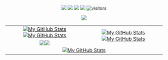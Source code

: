 <p align="center">
    <a href="https://github.com/rclev4sec/rclev4sec"><img src="https://img.shields.io/badge/status-updating-brightgreen.svg"></a>
    <a href="https://github.com/rclev4sec/rclev4sec/graphs/contributors"><img src="https://img.shields.io/github/contributors/rclev4sec/rclev4sec?color=blue"></a>
    <a href="https://github.com/rclev4sec"><img src="https://img.shields.io/github/stars/rclev4sec.svg?color=blue&logo=github"></a>
    <a href="https://github.com/rclev4sec/rclev4sec/network/members"><img src="https://img.shields.io/github/forks/rclev4sec/rclev4sec.svg?color=blue&logo=github"></a>
    <img src="https://visitor-badge.laobi.icu/badge?page_id=rclev4sec.rclev4sec" alt="visitors"/>
</p>
<p align="center">
 <a href="https://github.com/DenverCoder1/readme-typing-svg"><img src="https://readme-typing-svg.herokuapp.com?lines=Computer+Science;Cyber+Security;Security%20Researcher;Black%20Hat%20=true&width=500&height=50&font=georgia"></a>

<table>
    <tr>
        <td align="center"><a href="https://github.com/rclev4sec#gh-light-mode-only"><img src="https://github-readme-stats.vercel.app/api?username=rclev4sec&show_icons=true&theme=default&include_all_commits=true#gh-light-mode-only" alt="My GitHub Stats"/></a><a href="https://github.com/rclev4sec#gh-dark-mode-only"><img src="https://github-readme-stats.vercel.app/api?username=rclev4sec&show_icons=true&theme=tokyonight&include_all_commits=true#gh-dark-mode-only" alt="My GitHub Stats"/></a></td>
        <td rowspan="2" align="center"><a href="https://github.com/rclev4sec#gh-light-mode-only"><img src="https://github-readme-stats.vercel.app/api/top-langs/?username=rclev4sec&theme=default&langs_count=8#gh-light-mode-only" alt="My GitHub Stats"/></a><a href="https://github.com/rclev4sec#gh-dark-mode-only"><img src="https://github-readme-stats.vercel.app/api/top-langs/?username=rclev4sec&theme=tokyonight&langs_count=8#gh-dark-mode-only" alt="My GitHub Stats"/></a></td>
    </tr>
    <tr>
        <td align="center"><a href="https://github.com/rclev4sec#gh-light-mode-only"><img src="https://github-readme-streak-stats.herokuapp.com/?user=rclev4sec&theme=default"/></a><a href="https://github.com/rclev4sec#gh-dark-mode-only"><img src="https://github-readme-streak-stats.herokuapp.com/?user=rclev4sec&theme=tokyonight"/></a></td>
    </tr>
    <tr>
        <td colspan="2" align="center"><a href="https://github.com/rclev4sec#gh-light-mode-only"><img src="https://raw.githubusercontent.com/rclev4sec/rclev4sec/output/github-contribution-grid-snake-default.svg#gh-light-mode-only" alt="My GitHub Stats"/></a><a href="https://github.com/rclev4sec#gh-dark-mode-only"><img src="https://raw.githubusercontent.com/rclev4sec/rclev4sec/output/github-contribution-grid-snake-dark.svg#gh-dark-mode-only" alt=""/></a></td>
    </tr>
</table>
